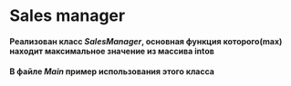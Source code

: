 # **Sales manager**

#### Реализован класс *SalesManager*, основная функция которого(max) находит максимальное значение из массива intов

#### В файле *Main* пример использования этого класса
